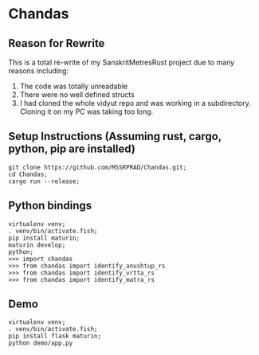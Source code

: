 # Chandas

## Reason for Rewrite

This is a total re-write of my SanskritMetresRust project due to many reasons including:
1. The code was totally unreadable
2. There were no well defined structs
3. I had cloned the whole vidyut repo and was working in a subdirectory. Cloning it on my PC was taking too long.

## Setup Instructions (Assuming rust, cargo, python, pip are installed)

```
git clone https://github.com/MSSRPRAD/Chandas.git;
cd Chandas;
cargo run --release;
```

## Python bindings

```
virtualenv venv;
. venv/bin/activate.fish;
pip install maturin;
maturin develop;
python;
>>> import chandas
>>> from chandas import identify_anushtup_rs
>>> from chandas import identify_vrtta_rs
>>> from chandas import identify_matra_rs
```

## Demo
```
virtualenv venv;
. venv/bin/activate.fish;
pip install flask maturin;
python demo/app.py
```
